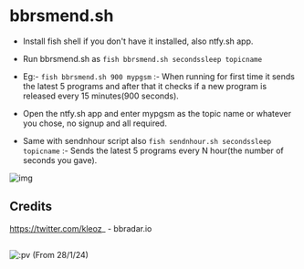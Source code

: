 # bbrsmend.sh
- Install fish shell if you don't have it installed, also ntfy.sh app.
- Run bbrsmend.sh as ``` fish bbrsmend.sh secondssleep topicname ```
- Eg:- ``` fish bbrsmend.sh 900 mypgsm ``` :- When running for first time it sends the latest 5 programs and after that it checks if a new program is released every 15 minutes(900 seconds).
- Open the ntfy.sh app and enter mypgsm as the topic name or whatever you chose, no signup and all required.

- Same with sendnhour script also ``` fish sendnhour.sh secondssleep topicname ``` :- Sends the latest 5 programs every N hour(the number of seconds you gave).

![img](https://i.ibb.co/wh6sLMC/IMG-20240125-183718.jpg)

## Credits
https://twitter.com/kleoz_ - bbradar.io

##
![:pv](https://counter.max.srl/get/@:pvbbrsmend)
(From 28/1/24)
